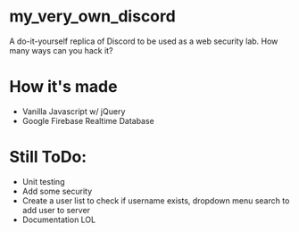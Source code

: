 # my_very_own_discord
A do-it-yourself replica of Discord to be used as a web security lab. How many ways can you hack it?

# How it's made
- Vanilla Javascript w/ jQuery
- Google Firebase Realtime Database

# Still ToDo:
- Unit testing
- Add some security
- Create a user list to check if username exists, dropdown menu search to add user to server
- Documentation LOL 
